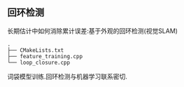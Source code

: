 ## 回环检测

长期估计中如何消除累计误差:基于外观的回环检测(视觉SLAM)

```
.
├── CMakeLists.txt
├── feature_training.cpp
└── loop_closure.cpp
```

词袋模型训练.回环检测与机器学习联系密切.